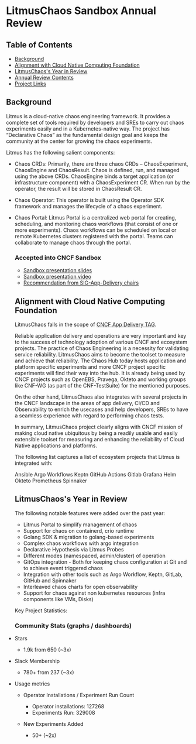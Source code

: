 # LitmusChaos Sandbox Annual Review

## Table of Contents

- [Background](#background)
- [Alignment with Cloud Native Computing Foundation](#alignment-with-cloud-native-computing-foundation)
- [LitmusChaos's Year in Review](#litmuschaos-year-in-review)
- [Annual Review Contents](#annual-review-contents)
- [Project Links](#project-links)

## Background

Litmus is a cloud-native chaos engineering framework. It provides a complete set of tools required by developers 
and SREs to carry out chaos experiments easily and in a Kubernetes-native way. The project has “Declarative Chaos” as the 
fundamental design goal and keeps the community at the center for growing the chaos experiments. 

Litmus has the following salient components:

- Chaos CRDs: Primarily, there are three chaos CRDs – ChaosExperiment, ChaosEngine and ChaosResult. Chaos is defined, run, and managed using the above CRDs. 
  ChaosEngine binds a target application (or infrastructure component) with a ChaosExperiment CR. When run by the operator, the result will be stored in ChaosResult CR.
  
- Chaos Operator: This operator is built using the Operator SDK framework and manages the lifecycle of a chaos experiment.

- Chaos Portal: Litmus Portal is a centralized web portal for creating, scheduling, and monitoring chaos workflows (that consist of one or more experiments).
  Chaos workflows can be scheduled on local or remote Kubernetes clusters registered with the portal. Teams can collaborate to manage chaos through the portal.
  
  ### Accepted into CNCF Sandbox
  
  - [Sandbox presentation slides](https://docs.google.com/presentation/d/1w94WgGmsgRXu4xFbkkVIPHtEl5V4eOg6FxgVikGimYs/edit#slide=id.g7e5d7aa8b9_2_75)
  - [Sandbox presentation video](https://youtu.be/O40GK24Ea4k?t=1106)
  - [Recommendation from SIG-App-Delivery chairs](https://docs.google.com/document/d/10G1fOySiYeCYIkWhz_ueyXTBi04_pQVRkDBdt2ryCFo/edit#heading=h.6pidoniplc5n)
  
  ## Alignment with Cloud Native Computing Foundation
  
  LitmusChaos falls in the scope of [CNCF App Delivery TAG](https://github.com/cncf/tag-app-delivery).
  
  Reliable application delivery and operations are very important and key to the success of technology adoption of various CNCF and 
  ecosystem projects. The practice of Chaos Engineering is a necessity for validating service reliability. LitmusChaos aims to become 
  the toolset to measure and achieve that reliability. The Chaos Hub today hosts application and platform specific experiments and more 
  CNCF project specific experiments will find their way into the hub. It is already being used by CNCF projects such as OpenEBS, Pravega, 
  Okteto and working groups like CNF-WG (as part of the CNF-TestSuite) for the mentioned purposes. 
  
  On the other hand, LitmusChaos also integrates with several projects in the CNCF landscape in the areas of app delivery, CI/CD and 
  Observability to enrich the usecases and help developers, SREs to have a seamless experience with regard to performing chaos tests. 

  In summary, LitmusChaos project clearly aligns with CNCF mission of making cloud native ubiquitous by being a readily usable and 
  easily extensible toolset for measuring and enhancing the reliability of Cloud Native applications and platforms.
  
  The following list captures a list of ecosystem projects that Litmus is integrated with: 
  
  Ansible 
  Argo Workflows
  Keptn
  GitHub Actions
  Gitlab
  Grafana
  Helm
  Okteto
  Prometheus
  Spinnaker
  
  ## LitmusChaos's Year in Review
  
  The following notable features were added over the past year: 
  
  - Litmus Portal to simplify management of chaos 
  - Support for chaos on containerd, crio runtime 
  - Golang SDK & migration to golang-based experiments 
  - Complex chaos workflows with argo integration 
  - Declarative Hypothesis via Litmus Probes
  - Different modes (namespaced, admin/cluster)  of operation
  - GitOps integration - Both for keeping chaos configuration at Git and to achieve event triggered chaos
  - Integration with other tools such as Argo Workflow, Keptn, GitLab, GitHub and Spinnaker
  - Interleaved chaos charts for open observability
  - Support for chaos against non kubernetes resources (infra components like VMs, Disks)

  Key Project Statistics: 
  
  ### Community Stats (graphs / dashboards) 

- Stars
  - 1.9k from 650 (~3x)

- Slack Membership
  - 780+ from 237 (~3x)

- Usage metrics 
  - Operator Installations / Experiment Run Count
    - Operator installations: 127268 
    - Experiments Run: 329008

  - New Experiments Added
    - 50+ (~2x)
  
